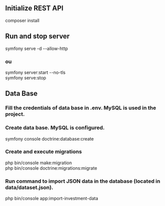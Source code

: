 ## Initialize REST API
composer install

## Run and stop server
symfony serve -d --allow-http
### ou
symfony server:start --no-tls   
symfony serve:stop

## Data Base
### Fill the credentials of data base in .env. MySQL is used in the project.
### Create data base. MySQL is configured.
symfony console doctrine:database:create
### Create and execute migrations
php bin/console make:migration  
php bin/console doctrine:migrations:migrate  

###  Run command to import JSON data in the database (located in data/dataset.json).
php bin/console app:import-investment-data
